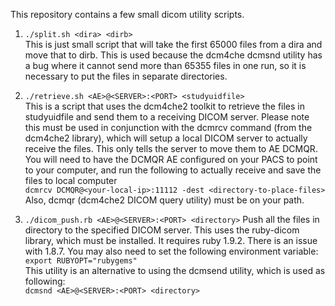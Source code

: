 This repository contains a few small dicom utility scripts.

1. ```./split.sh <dira> <dirb>``` <br>
This is just small script that will take the first 65000 files
from a dira and move that to dirb. This is used because the dcm4che
dcmsnd utility has a bug where it cannot send more than 65355 files in
one run, so it is necessary to put the files in separate directories.


1. ```./retrieve.sh <AE>@<SERVER>:<PORT> <studyuidfile>``` <br>
This is a script that uses the dcm4che2 toolkit to retrieve the files
in studyuidfile and send them to a receiving DICOM server. Please note this must be used in conjunction with the dcmrcv command (from the dcm4che2 library), which will setup a local DICOM server to actually receive the files. This only tells the server to move them to AE DCMQR. You will need to have the DCMQR AE configured on your PACS to point to your computer, and run the following to actually receive and save the files to local computer </br>
```dcmrcv DCMQR@<your-local-ip>:11112 -dest <directory-to-place-files>``` <br>
Also, dcmqr (dcm4che2 DICOM query utility) must be on your path. 

1. ```./dicom_push.rb <AE>@<SERVER>:<PORT> <directory>```
Push all the files in directory to the specified DICOM server. This uses the ruby-dicom library, which must be installed. It requires ruby 1.9.2.
There is an issue with 1.8.7. You may also need to set the following environment variable:<br>
```export RUBYOPT="rubygems"```<br>
This utility is an alternative to using the dcmsend utility, which is used as following:<br>
```dcmsnd <AE>@<SERVER>:<PORT> <directory>```



